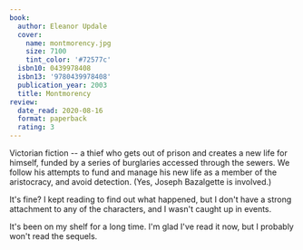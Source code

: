 ```yaml
---
book:
  author: Eleanor Updale
  cover:
    name: montmorency.jpg
    size: 7100
    tint_color: '#72577c'
  isbn10: 0439978408
  isbn13: '9780439978408'
  publication_year: 2003
  title: Montmorency
review:
  date_read: 2020-08-16
  format: paperback
  rating: 3
---
```


Victorian fiction -- a thief who gets out of prison and creates a new life for himself, funded by a series of burglaries accessed through the sewers.
We follow his attempts to fund and manage his new life as a member of the aristocracy, and avoid detection.
(Yes, Joseph Bazalgette is involved.)

It's fine?
I kept reading to find out what happened, but I don't have a strong attachment to any of the characters, and I wasn't caught up in events.

It's been on my shelf for a long time.
I'm glad I've read it now, but I probably won't read the sequels.